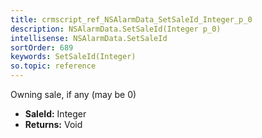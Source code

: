 ```yaml
---
title: crmscript_ref_NSAlarmData_SetSaleId_Integer_p_0
description: NSAlarmData.SetSaleId(Integer p_0)
intellisense: NSAlarmData.SetSaleId
sortOrder: 689
keywords: SetSaleId(Integer)
so.topic: reference
---
```



Owning sale, if any (may be 0)



* **SaleId:** Integer
* **Returns:** Void


